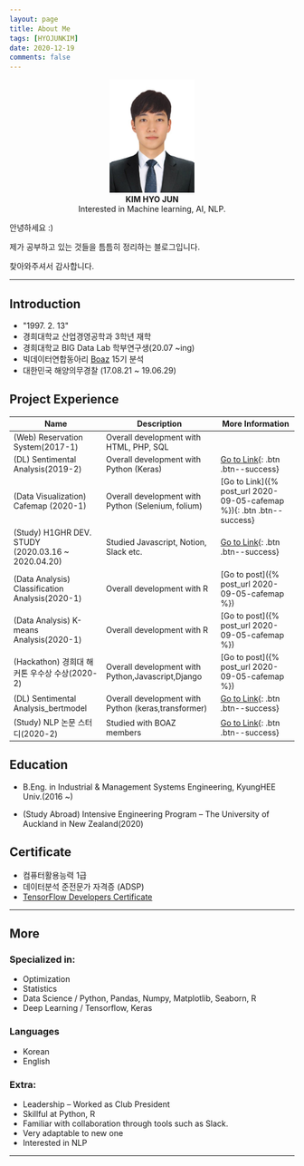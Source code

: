 ```yaml
---
layout: page
title: About Me
tags: [HYOJUNKIM]
date: 2020-12-19
comments: false
---
```

<center>
<img src="/assets/img/CV_me.jpg" width="150" height="200">
<br><b>KIM HYO JUN</b><br>
Interested in Machine learning, AI, NLP.</center>


<p> 안녕하세요 :) </p>
<p>제가 공부하고 있는 것들을 틈틈히 정리하는 블로그입니다.</p>
<p>찾아와주셔서 감사합니다.</p>

 ---

## Introduction
* "1997. 2. 13"
* 경희대학교 산업경영공학과 3학년 재학
* 경희대학교 BIG Data Lab 학부연구생(20.07 ~ing)
* 빅데이터연합동아리 [Boaz](https://www.facebook.com/BOAZbigdata/) 15기 분석
* 대한민국 해양의무경찰 (17.08.21 ~ 19.06.29)

## Project Experience

| Name                                        | Description                                           | More Information
| ------------------------------------------- | ----------------------------------------------------- | ---------------------- |
| (Web) Reservation System(2017-1) | Overall development with HTML, PHP, SQL   |
| (DL) Sentimental Analysis(2019-2) | Overall development with Python (Keras)  | [Go to Link](https://github.com/rlagywns0213/Sentimental_Analysis){: .btn .btn--success}
| (Data Visualization) Cafemap (2020-1) | Overall development with Python (Selenium, folium)  |[Go to Link]({% post_url 2020-09-05-cafemap %}){: .btn .btn--success}
| (Study) H1GHR DEV. STUDY<br>(2020.03.16 ~ 2020.04.20) | Studied Javascript, Notion, Slack etc.  | [Go to Link](https://www.notion.so/h1ghr/H1ghr-846547f6ea614adea824ca61828931f9){: .btn .btn--success}  <br>
| (Data Analysis) Classification Analysis(2020-1) | Overall development with R |[Go to post]({% post_url 2020-09-05-cafemap %})
| (Data Analysis) K-means Analysis(2020-1) | Overall development with R |[Go to post]({% post_url 2020-09-05-cafemap %})
| (Hackathon) 경희대 해커톤 우수상 수상(2020-2)| Overall development with Python,Javascript,Django |[Go to post]({% post_url 2020-09-05-cafemap %})
| (DL) Sentimental Analysis_bertmodel | Overall development with Python (keras,transformer)  | [Go to Link](https://github.com/rlagywns0213/Sentimental_Analysis_bert){: .btn .btn--success} 
| (Study) NLP 논문 스터디(2020-2) | Studied with BOAZ members | [Go to Link](https://www.notion.so/NLP-_boaz-3ae6d6af810243e599af7e3dfe0fcd21){: .btn .btn--success}  <br>

## Education

- B.Eng. in Industrial & Management Systems Engineering,
KyungHEE Univ.(2016 ~)

- (Study Abroad)
Intensive Engineering Program
– The University of Auckland in New Zealand(2020)

## Certificate
 - 컴퓨터활용능력 1급
 - 데이터분석 준전문가 자격증 (ADSP)
 - [TensorFlow Developers Certificate](https://www.credential.net/9d0112c9-3078-4433-b416-c3f12a9f13e6)


 ---

## More

### Specialized in:

 - Optimization
 - Statistics
 - Data Science / Python, Pandas, Numpy, Matplotlib, Seaborn, R
 - Deep Learning / Tensorflow, Keras

### Languages

 - Korean
 - English

### Extra:

 - Leadership – Worked as Club President
 - Skillful at Python, R
 - Familiar with collaboration through tools such as Slack.
 - Very adaptable to new one
 - Interested in NLP

 ---
